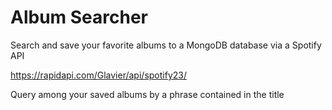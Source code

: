 # Album Searcher

Search and save your favorite albums to a MongoDB database via a Spotify API

https://rapidapi.com/Glavier/api/spotify23/

Query among your saved albums by a phrase contained in the title
